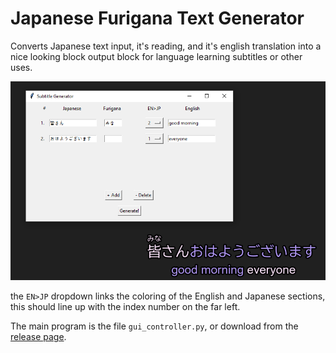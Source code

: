 # Japanese Furigana Text Generator

Converts Japanese text input, it's reading, and it's english translation
into a nice looking block output block for language learning subtitles or 
other uses.

![image](sample.png)

the `EN>JP` dropdown links the coloring of the English and Japanese
sections, this should line up with the index number on the far left.

The main program is the file `gui_controller.py`, or download from the
[release page](https://github.com/TotalHelix/subtitle_maker/releases).